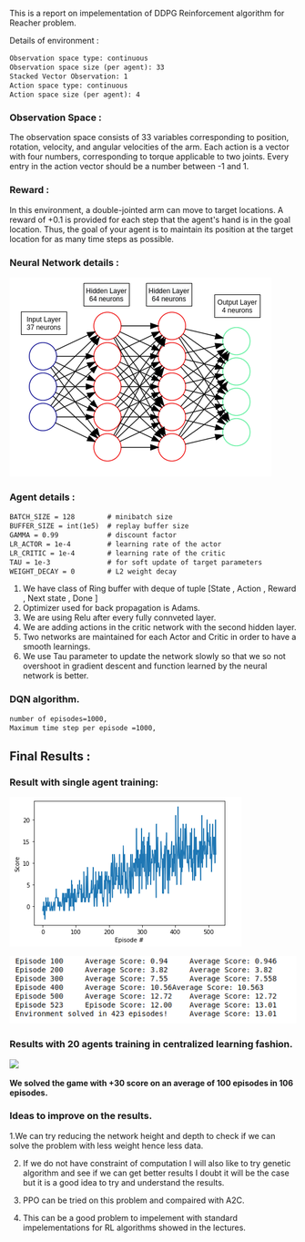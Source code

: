 This is a report on impelementation of DDPG Reinforcement algorithm for Reacher problem.

Details of environment :
```
Observation space type: continuous
Observation space size (per agent): 33
Stacked Vector Observation: 1
Action space type: continuous
Action space size (per agent): 4
```

### Observation Space :

The observation space consists of 33 variables corresponding to position, rotation, velocity, and angular velocities of the arm. 
Each action is a vector with four numbers, corresponding to torque applicable to two joints.
Every entry in the action vector should be a number between -1 and 1.


### Reward :
In this environment, a double-jointed arm can move to target locations.
A reward of +0.1 is provided for each step that the agent's hand is in the goal location.
Thus, the goal of your agent is to maintain its position at the target location for as many time steps as possible.


### Neural Network details :
![](https://github.com/harshkakashaniya/Minion_robot/blob/main/Neural_netowork.png)

### Agent details :
```
BATCH_SIZE = 128        # minibatch size
BUFFER_SIZE = int(1e5)  # replay buffer size
GAMMA = 0.99            # discount factor
LR_ACTOR = 1e-4         # learning rate of the actor 
LR_CRITIC = 1e-4        # learning rate of the critic
TAU = 1e-3              # for soft update of target parameters
WEIGHT_DECAY = 0        # L2 weight decay

```

1. We have class of Ring buffer with deque of tuple [State , Action , Reward , Next state , Done ]
2. Optimizer used for back propagation is Adams.
3. We are using Relu after every fully connveted layer.
4. We are adding actions in the critic network with the second hidden layer.
5. Two networks are maintained for each Actor and Critic in order to have a smooth learnings.
6. We use Tau parameter to update the network slowly so that we so not overshoot in gradient descent and function learned by the neural network is better.

### DQN algorithm.
```
number of episodes=1000, 
Maximum time step per episode =1000,
```

## Final Results :

### Result with single agent training:
![](https://github.com/harshkakashaniya/Minion_robot/blob/main/Banana_navigation/3_layer_network_1.png)

![](https://github.com/harshkakashaniya/Minion_robot/blob/main/Banana_navigation/3_layer_network_2.png)


### Results with 20 agents training in centralized learning fashion.

![](https://github.com/harshkakashaniya/Richi-Richer/blob/main/images/20_agents.png)

**We solved the game with +30 score on an average of 100 episodes in 106 episodes.**


### Ideas to improve on the results.
1.We can try reducing the network height and depth to check if we can solve the problem with less weight hence less data.

2. If we do not have constraint of computation I will also like to try genetic algorithm and see if we can get better results I doubt it will be the case but it is a good idea to try and understand the results.

3. PPO can be tried on this problem and compaired with A2C.

4. This can be a good problem to impelement with standard impelementations for RL algorithms showed in the lectures.
